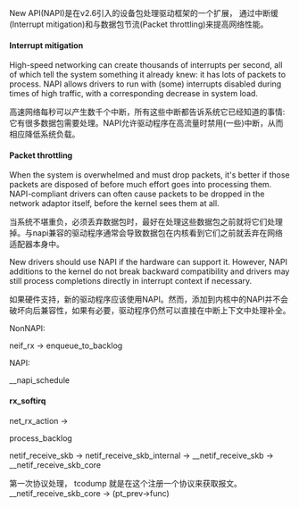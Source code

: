 New API(NAPI)是在v2.6引入的设备包处理驱动框架的一个扩展， 通过中断缓(Interrupt mitigation)和与数据包节流(Packet throttling)来提高网络性能。


#### Interrupt mitigation

High-speed networking can create thousands of interrupts per second, all of which tell the system something it already knew: it has lots of packets to process. NAPI allows drivers to run with (some) interrupts disabled during times of high traffic, with a corresponding decrease in system load.

高速网络每秒可以产生数千个中断，所有这些中断都告诉系统它已经知道的事情:它有很多数据包需要处理。NAPI允许驱动程序在高流量时禁用(一些)中断，从而相应降低系统负载。

#### Packet throttling

When the system is overwhelmed and must drop packets, it's better if those packets are disposed of before much effort goes into processing them. NAPI-compliant drivers can often cause packets to be dropped in the network adaptor itself, before the kernel sees them at all.

当系统不堪重负，必须丢弃数据包时，最好在处理这些数据包之前就将它们处理掉。与napi兼容的驱动程序通常会导致数据包在内核看到它们之前就丢弃在网络适配器本身中。


New drivers should use NAPI if the hardware can support it. However, NAPI additions to the kernel do not break backward compatibility and drivers may still process completions directly in interrupt context if necessary.

如果硬件支持，新的驱动程序应该使用NAPI。然而，添加到内核中的NAPI并不会破坏向后兼容性，如果有必要，驱动程序仍然可以直接在中断上下文中处理补全。





 NonNAPI:

neif_rx -> enqueue_to_backlog


NAPI:

__napi_schedule


#### rx_softirq

net_rx_action -> 


process_backlog




netif_receive_skb -> netif_receive_skb_internal -> __netif_receive_skb -> __netif_receive_skb_core

第一次协议处理， tcodump 就是在这个注册一个协议来获取报文。
__netif_receive_skb_core -> (pt_prev->func)


